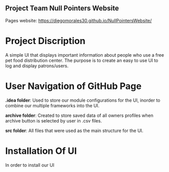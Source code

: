 ## Project Team Null Pointers Website

Pages website: https://diegomorales30.github.io/NullPointersWebsite/

# Project Discription
A simple UI that displays important information about people who use a free pet food distribution center. The purpose is to create an easy to use UI to log and display patrons/users.

# User Navigation of GitHub Page
**.idea folder**: Used to store our module configurations for the UI, inorder to combine our multiple frameworks into the UI.

**archive folder**: Created to store saved data of all owners profiles when archive button is selected by user in .csv files.

**src folder**: All files that were used as the main structure for the UI.

# Installation Of UI
In order to install our UI 